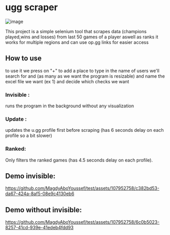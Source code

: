 # ugg scraper
![image](https://github.com/MagdyAboYoussef/test/assets/107952758/2d89029f-4a31-4bc4-982b-d11cce9bed5d)

This project is a simple selenium tool that scrapes data (champions played,wins and losses) from last 50 games of a player aswell as ranks it works for multiple regions and can use op.gg links for easier access

## How to use
to use it we press on "+" to add a place to type in the name of users we'll search for and (as many as we want the program is resizable) and name the excel file we want (ex 1) and decide which checks we want 
### Invisible :
runs the program in the background without any visualization 
### Update : 
updates the u.gg profile first before scraping (has 6 seconds delay on each profile so a bit slower)
### Ranked:
Only filters the ranked games (has 4.5 seconds delay on each profile).

## Demo invisible:
https://github.com/MagdyAboYoussef/test/assets/107952758/c382bd53-da67-424a-8af5-08e9c4130eb6

## Demo without invisible: 


https://github.com/MagdyAboYoussef/test/assets/107952758/6c0b5023-8257-41cd-939e-41edeb4fdd93


